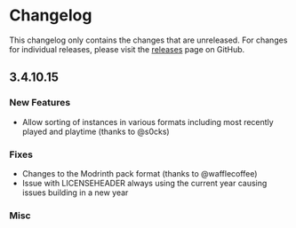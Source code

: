 # Changelog

This changelog only contains the changes that are unreleased. For changes for individual releases, please visit the
[releases](https://github.com/ATLauncher/ATLauncher/releases) page on GitHub.

## 3.4.10.15

### New Features
- Allow sorting of instances in various formats including most recently played and playtime (thanks to @s0cks)

### Fixes
- Changes to the Modrinth pack format (thanks to @wafflecoffee)
- Issue with LICENSEHEADER always using the current year causing issues building in a new year

### Misc
